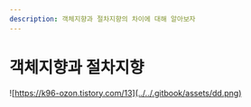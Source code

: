 ```yaml
---
description: 객체지향과 절차지향의 차이에 대해 알아보자
---
```


# 객체지향과 절차지향

![https://k96-ozon.tistory.com/13](../../.gitbook/assets/dd.png)

